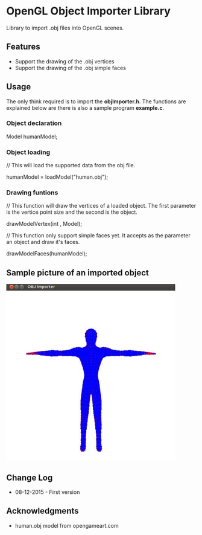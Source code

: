 


# OpenGL Object Importer Library

Library to import .obj files into OpenGL scenes.


## Features
* Support the drawing of the .obj vertices
* Support the drawing of the .obj simple faces



## Usage

The only think required is to import the __objImporter.h__. 
The functions are explained below are there is also a sample program __example.c__.

### Object declaration

Model humanModel;


### Object loading

// This will load the supported data from the obj file.

humanModel = loadModel("human.obj");


### Drawing funtions

// This function will draw the vertices of a loaded object. The first parameter is the vertice point size and the second is the object.

drawModelVertex(int , Model);



// This function only support simple faces yet. It accepts as the parameter an object and draw it's faces.

drawModelFaces(humanModel);



## Sample picture of an imported object
![Sample model](Misc/human.jpg)

## Change Log
* 08-12-2015 - First version



## Acknowledgments
* human.obj model from opengameart.com
